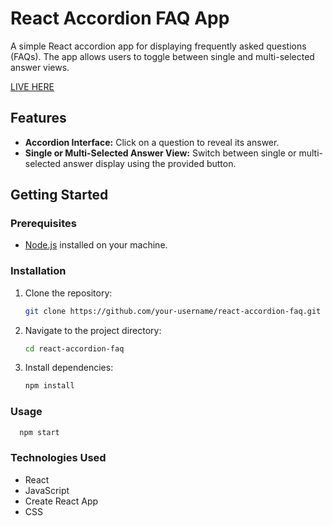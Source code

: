 # React Accordion FAQ App

A simple React accordion app for displaying frequently asked questions (FAQs). The app allows users to toggle between single and multi-selected answer views.

[LIVE HERE](https://react-accordian-by-junaid.netlify.app/)

## Features

- **Accordion Interface:** Click on a question to reveal its answer.
- **Single or Multi-Selected Answer View:** Switch between single or multi-selected answer display using the provided button.

## Getting Started

### Prerequisites

- [Node.js](https://nodejs.org/) installed on your machine.

### Installation

1. Clone the repository:

   ```bash
   git clone https://github.com/your-username/react-accordion-faq.git

   ```

2. Navigate to the project directory:

   ```bash
   cd react-accordion-faq
   ```

3. Install dependencies:
   ```bash
   npm install
   ```

### Usage

```bash
  npm start
```

### Technologies Used

- React
- JavaScript
- Create React App
- CSS
